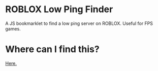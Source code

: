 # ROBLOX Low Ping Finder
A JS bookmarklet to find a low ping server on ROBLOX. Useful for FPS games.

# Where can I find this?
[Here.](https://low-ping.dino.icu)
